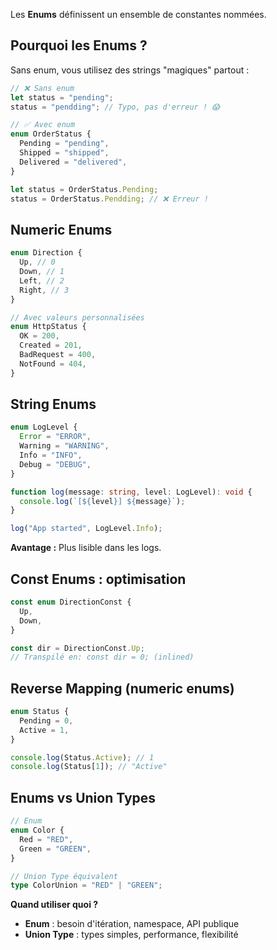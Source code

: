 
Les **Enums** définissent un ensemble de constantes nommées.

## Pourquoi les Enums ?

Sans enum, vous utilisez des strings "magiques" partout :

```typescript
// ❌ Sans enum
let status = "pending";
status = "pendding"; // Typo, pas d'erreur ! 😱

// ✅ Avec enum
enum OrderStatus {
  Pending = "pending",
  Shipped = "shipped",
  Delivered = "delivered",
}

let status = OrderStatus.Pending;
status = OrderStatus.Pendding; // ❌ Erreur !
```

## Numeric Enums

```typescript
enum Direction {
  Up, // 0
  Down, // 1
  Left, // 2
  Right, // 3
}

// Avec valeurs personnalisées
enum HttpStatus {
  OK = 200,
  Created = 201,
  BadRequest = 400,
  NotFound = 404,
}
```

## String Enums

```typescript
enum LogLevel {
  Error = "ERROR",
  Warning = "WARNING",
  Info = "INFO",
  Debug = "DEBUG",
}

function log(message: string, level: LogLevel): void {
  console.log(`[${level}] ${message}`);
}

log("App started", LogLevel.Info);
```

**Avantage :** Plus lisible dans les logs.

## Const Enums : optimisation

```typescript
const enum DirectionConst {
  Up,
  Down,
}

const dir = DirectionConst.Up;
// Transpilé en: const dir = 0; (inlined)
```

## Reverse Mapping (numeric enums)

```typescript
enum Status {
  Pending = 0,
  Active = 1,
}

console.log(Status.Active); // 1
console.log(Status[1]); // "Active"
```

## Enums vs Union Types

```typescript
// Enum
enum Color {
  Red = "RED",
  Green = "GREEN",
}

// Union Type équivalent
type ColorUnion = "RED" | "GREEN";
```

**Quand utiliser quoi ?**

- **Enum** : besoin d'itération, namespace, API publique
- **Union Type** : types simples, performance, flexibilité
